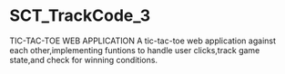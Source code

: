 # SCT_TrackCode_3
TIC-TAC-TOE WEB APPLICATION
A tic-tac-toe web application against each other,implementing funtions to handle user clicks,track game state,and check for winning conditions.
